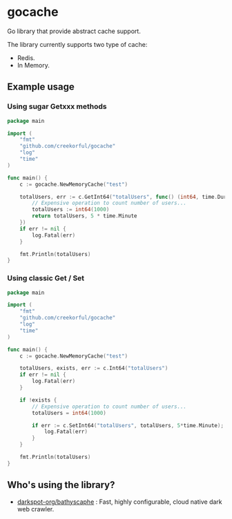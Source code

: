 # gocache

Go library that provide abstract cache support.

The library currently supports two type of cache:

- Redis.
- In Memory.

## Example usage

### Using sugar Getxxx methods

```go
package main

import (
	"fmt"
	"github.com/creekorful/gocache"
	"log"
	"time"
)

func main() {
	c := gocache.NewMemoryCache("test")

	totalUsers, err := c.GetInt64("totalUsers", func() (int64, time.Duration) {
		// Expensive operation to count number of users...
		totalUsers := int64(1000)
		return totalUsers, 5 * time.Minute
	})
	if err != nil {
		log.Fatal(err)
	}

	fmt.Println(totalUsers)
}
```

### Using classic Get / Set

```go
package main

import (
	"fmt"
	"github.com/creekorful/gocache"
	"log"
	"time"
)

func main() {
	c := gocache.NewMemoryCache("test")

	totalUsers, exists, err := c.Int64("totalUsers")
	if err != nil {
		log.Fatal(err)
	}

	if !exists {
		// Expensive operation to count number of users...
		totalUsers = int64(1000)

		if err := c.SetInt64("totalUsers", totalUsers, 5*time.Minute); err != nil {
			log.Fatal(err)
		}
	}

	fmt.Println(totalUsers)
}
```

## Who's using the library?

- [darkspot-org/bathyscaphe](https://github.com/darkspot-org/bathyscaphe) : Fast, highly configurable, cloud native dark
  web crawler.